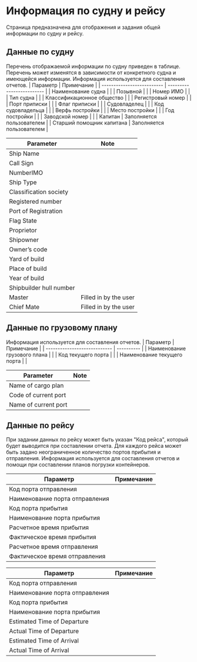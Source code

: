 # Информация по судну и рейсу
Страница предназначена для отображения и задания общей информации по судну и рейсу.
## Данные по судну
Перечень отображаемой информации по судну приведен в таблице. Перечень может изменятся в зависимости от конкретного судна и имеющейся информации.  Информация используется для составления отчетов. 
| Параметр                   | Примечание                |
| -------------------------- | ------------------------- |
| Наименование судна         |                           |
| Позывной                   |                           |
| Номер ИМО                  |                           |
| Тип судна                  |                           |
| Классификационное общество |                           |
| Регистровый номер          |                           |
| Порт приписки              |                           |
| Флаг приписки              |                           |
| Cудовладелец               |                           |
| Код судовладельца          |                           |
| Верфь постройки            |                           |
| Место постройки            |                           |
| Год постройки              |                           |
| Заводской номер            |                           |
| Капитан                    | Заполняется пользователем |
| Старший помощник капитана  | Заполняется пользователем |

| Parameter               | Note                  |
| ----------------------- | --------------------- |
| Ship Name               |                       |
| Call Sign               |                       |
| NumberIMO               |                       |
| Ship Type               |                       |
| Classification society  |                       |
| Registered number       |                       |
| Port of Registration    |                       |
| Flag State              |                       |
| Proprietor              |                       |
| Shipowner               |                       |
| Owner’s code            |                       |
| Yard of build           |                       |
| Place of build          |                       |
| Year of build           |                       |
| Shipbuilder hull number |                       |
| Master                  | Filled in by the user |
| Chief Mate              | Filled in by the user |

## Данные по грузовому плану
 Информация используется для составления отчетов.
| Параметр                     | Примечание |
| ---------------------------- | ---------- |
| Наименование грузового плана |            |
| Код текущего порта           |            |
| Наименование текущего порта  |            |


| Parameter            | Note |
| -------------------- | ---- |
| Name of cargo plan   |      |
| Code of current port |      |
| Name of current port |      |

## Данные по рейсу
При задании данных по рейсу может быть указан "Код рейса", который будет выводится при составлении отчета. Для каждого рейса может быть задано неограниченное количество портов прибытия и отправления. Информация используется для составления отчетов и помощи при составлении планов погрузки контейнеров.

| Параметр                       | Примечание |
| ------------------------------ | ---------- |
| Код порта отправления          |            |
| Наименование порта отправления |            |
| Код порта прибытия             |            |
| Наименование порта прибытия    |            |
| Расчетное время прибытия       |            |
| Фактическое время прибытия     |            |
| Расчетное время отправления    |            |
| Фактическое время отправления  |            |

| Параметр                       | Примечание |
| ------------------------------ | ---------- |
| Код порта отправления          |            |
| Наименование порта отправления |            |
| Код порта прибытия             |            |
| Наименование порта прибытия    |            |
| Estimated Time of Departure    |            |
| Actual Time of Departure       |            |
| Estimated Time of Arrival      |            |
| Actual Time of Arrival         |            |